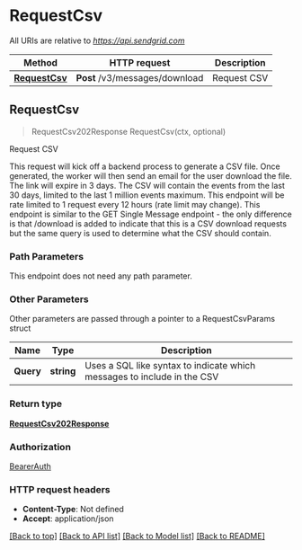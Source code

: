 # RequestCsv

All URIs are relative to *https://api.sendgrid.com*

Method | HTTP request | Description
------------- | ------------- | -------------
[**RequestCsv**](RequestCsv.md#RequestCsv) | **Post** /v3/messages/download | Request CSV



## RequestCsv

> RequestCsv202Response RequestCsv(ctx, optional)

Request CSV

This request will kick off a backend process to generate a CSV file. Once generated, the worker will then send an email for the user download the file. The link will expire in 3 days.  The CSV will contain the events from the last 30 days, limited to the last 1 million events maximum. This endpoint will be rate limited to 1 request every 12 hours (rate limit may change).  This endpoint is similar to the GET Single Message endpoint - the only difference is that /download is added to indicate that this is a CSV download requests but the same query is used to determine what the CSV should contain.

### Path Parameters

This endpoint does not need any path parameter.

### Other Parameters

Other parameters are passed through a pointer to a RequestCsvParams struct


Name | Type | Description
------------- | ------------- | -------------
**Query** | **string** | Uses a SQL like syntax to indicate which messages to include in the CSV

### Return type

[**RequestCsv202Response**](RequestCsv202Response.md)

### Authorization

[BearerAuth](../README.md#BearerAuth)

### HTTP request headers

- **Content-Type**: Not defined
- **Accept**: application/json

[[Back to top]](#) [[Back to API list]](../README.md#documentation-for-api-endpoints)
[[Back to Model list]](../README.md#documentation-for-models)
[[Back to README]](../README.md)

